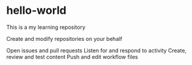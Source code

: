 # hello-world
This is a my learning repository

Create and modify repositories on your behalf

 Open issues and pull requests
 Listen for and respond to activity
 Create, review and test content
 Push and edit workflow files
